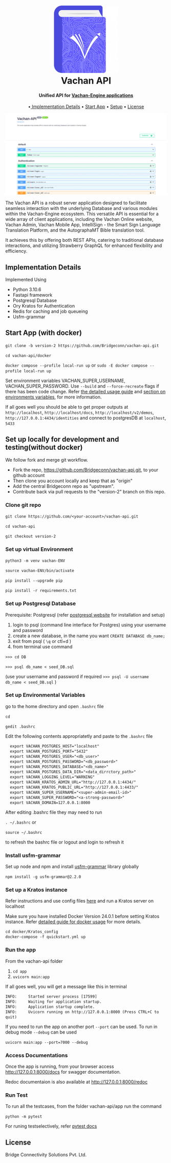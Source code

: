 
<h1 align="center">
  <br>
  <a href="http://www.amitmerchant.com/electron-markdownify"><img src="app/static/images/Logo.svg" alt="vachanapi" width="200"></a>
  <br>
  Vachan API
  <br>
</h1>
<h4 align="center">Unified API for <a href="https://api.vachanengine.org/" target="_blank">Vachan-Engine applications</a></h4>
<p align="center">
  •<a href="#implementation-details"> Implementation Details</a> •
  <a href="#start-app-with-docker">Start App</a> •
  <a href="##set-up-locally-for-development-and-testingwithout-docker">Setup</a> •
  <a href="#license">License</a>
</p>


![screenshot](app/static/images/api_screenshot.gif)


The Vachan API is a robust server application designed to facilitate seamless interaction with the underlying Database and various modules within the Vachan-Engine ecosystem. This versatile API is essential for a wide array of client applications, including the Vachan Online website, Vachan Admin, Vachan Mobile App, IntelliSign - the Smart Sign Language Translation Platform, and the AutographaMT Bible translation tool. 

It achieves this by offering both REST APIs, catering to traditional database interactions, and utilizing Strawberry GraphQL for enhanced flexibility and efficiency.

## Implementation Details

Implemented Using
- Python 3.10.6
- Fastapi framework
- Postgresql Database
- Ory Kratos for Authentication
- Redis for caching and job queueing 
- Usfm-grammar

## Start App (with docker)

```git clone -b version-2 https://github.com/Bridgeconn/vachan-api.git```

```cd vachan-api/docker```

```docker compose --profile local-run up```
or
```sudo -E docker compose --profile local-run up```

Set environment variables VACHAN_SUPER_USERNAME, VACHAN_SUPER_PASSWORD. Use `--build` and `--force-recreate` flags if there has been code change. Refer [the detailed usage guide](./docs/docker-guide.md#to-start-app-locally) and [section on environments variables](#set-up-environmental-variables), for more information.

If all goes well you should be able to get proper outputs at `http://localhost`, `http://localhost/docs`, `http://localhost/v2/demos`, 
`http://127.0.0.1:4434/identities` and connect to postgresDB at `localhost`, `5433`


## Set up locally for development and testing(without docker)

We follow fork and merge git workflow.
* Fork the repo, https://github.com/Bridgeconn/vachan-api.git, to your github account
* Then clone you account locally and keep that as "origin"
* Add the central Bridgeconn repo as "upstream".
* Contribute back via pull requests to the "version-2" branch on this repo.

### Clone git repo

```git clone https://github.com/<your-account>/vachan-api.git```

```cd vachan-api```

```git checkout version-2```


### Set up virtual Environment

```python3 -m venv vachan-ENV```

```source vachan-ENV/bin/activate```

```pip install --upgrade pip```

```pip install -r requirements.txt``` 

### Set up Postgresql Database

Prerequisite: Postgresql (refer [postgresql website](https://www.postgresql.org/download/linux/ubuntu/) for installation and setup)

1. login to psql (command line interface for Postgres) using your username and password
2. create a new database, in the name you want
  `CREATE DATABASE db_name;`
3. exit from psql ( `\q` or ctl+d )
4. from terminal use command 
  
  `>>> cd DB`
  
  `>>> psql db_name < seed_DB.sql`

  (use your username and password if required
  `>>> psql -U username db_name < seed_DB.sql` )
  
### Set up Environmental Variables

go to the home directory and open `.bashrc` file

```cd ```

```gedit .bashrc```

Edit the following contents appropriatetly and paste to the `.bashrc` file
```
  export VACHAN_POSTGRES_HOST="localhost"
  export VACHAN_POSTGRES_PORT="5432"
  export VACHAN_POSTGRES_USER="<db_user>"
  export VACHAN_POSTGRES_PASSWORD="<db_password>"
  export VACHAN_POSTGRES_DATABASE="<db_name>"
  export VACHAN_POSTGRES_DATA_DIR="<data_dirrctory_path>"
  export VACHAN_LOGGING_LEVEL="WARNING"
  export VACHAN_KRATOS_ADMIN_URL="http://127.0.0.1:4434/"
  export VACHAN_KRATOS_PUBLIC_URL="http://127.0.0.1:4433/"
  export VACHAN_SUPER_USERNAME="<super-admin-email-id>"
  export VACHAN_SUPER_PASSWORD="<a-strong-password>"
  export VACHAN_DOMAIN=127.0.0.1:8000
```
After editing .bashrc file they may need to run

`. ~/.bashrc` or 

`source ~/.bashrc`

to refresh the bashrc file or logout and login to refresh it

### Install usfm-grammar

Set up node and npm and install [usfm-grammar](https://www.npmjs.com/package/usfm-grammar) library globally

`npm install -g usfm-grammar@2.2.0`


### Set up a Kratos instance

Refer instructions and use config files [here](./docker/Kratos_config) and run a Kratos server on localhost

Make sure you have installed Docker Version 24.0.1 before setting Kratos instance.
Refer [detailed guide for docker usage](./docs/docker-guide.md) for more details.

```
cd docker/Kratos_config
docker-compose -f quickstart.yml up 
```


### Run the app

From the vachan-api folder
1. `cd app`
2. `uvicorn main:app`

If all goes well, you will get a message like this in terminal
```
INFO:     Started server process [17599]
INFO:     Waiting for application startup.
INFO:     Application startup complete.
INFO:     Uvicorn running on http://127.0.0.1:8000 (Press CTRL+C to quit)
```

If you need to run the app on another port `--port` can be used. To run in debug mode `--debug` can be used

```uvicorn main:app --port=7000 --debug```

### Access Documentations

Once the app is running, from your browser access http://127.0.0.1:8000/docs for swagger documentation.

Redoc documentaion is also available at http://127.0.0.1:8000/redoc

### Run Test

To run all the testcases, from the folder vachan-api/app run the command

```python -m pytest```

For runing testselectively, refer [pytest docs](https://docs.pytest.org/en/stable/usage.html#specifying-tests-selecting-tests)

## License
Bridge Connectivity Solutions Pvt. Ltd.
